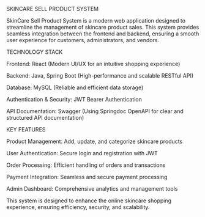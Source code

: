 SKINCARE SELL PRODUCT SYSTEM

SkinCare Sell Product System is a modern web application designed to streamline the management of skincare product sales. This system provides seamless integration between the frontend and backend, ensuring a smooth user experience for customers, administrators, and vendors.

TECHNOLOGY STACK

Frontend: React (Modern UI/UX for an intuitive shopping experience)

Backend: Java, Spring Boot (High-performance and scalable RESTful API)

Database: MySQL (Reliable and efficient data storage)

Authentication & Security: JWT Bearer Authentication

API Documentation: Swagger (Using Springdoc OpenAPI for clear and structured API documentation)

KEY FEATURES

Product Management: Add, update, and categorize skincare products

User Authentication: Secure login and registration with JWT

Order Processing: Efficient handling of orders and transactions

Payment Integration: Seamless and secure payment processing

Admin Dashboard: Comprehensive analytics and management tools

This system is designed to enhance the online skincare shopping experience, ensuring efficiency, security, and scalability.
